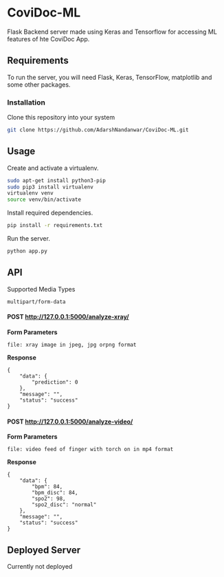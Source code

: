 # CoviDoc-ML
Flask Backend server made using Keras and Tensorflow for accessing ML features of hte CoviDoc App.
## Requirements
To run the server, you will need Flask, Keras, TensorFlow, matplotlib and some other packages.
### Installation
Clone this repository into your system
```bash
git clone https://github.com/AdarshNandanwar/CoviDoc-ML.git
```
## Usage
Create and activate a virtualenv.
```bash
sudo apt-get install python3-pip
sudo pip3 install virtualenv 
virtualenv venv 
source venv/bin/activate
```
Install required dependencies.
```bash
pip install -r requirements.txt
```
Run the server.
```bash
python app.py
```
## API
Supported Media Types
```
multipart/form-data
```
#### POST http://127.0.0.1:5000/analyze-xray/
**Form Parameters**
```
file: xray image in jpeg, jpg orpng format
```
**Response**
```
{
    "data": {
        "prediction": 0
    },
    "message": "",
    "status": "success"
}
```
#### POST http://127.0.0.1:5000/analyze-video/
**Form Parameters**
```
file: video feed of finger with torch on in mp4 format
```
**Response**
```
{
    "data": {
        "bpm": 84,
        "bpm_disc": 84,
        "spo2": 98,
        "spo2_disc": "normal"
    },
    "message": "",
    "status": "success"
}
```
## Deployed Server
Currently not deployed